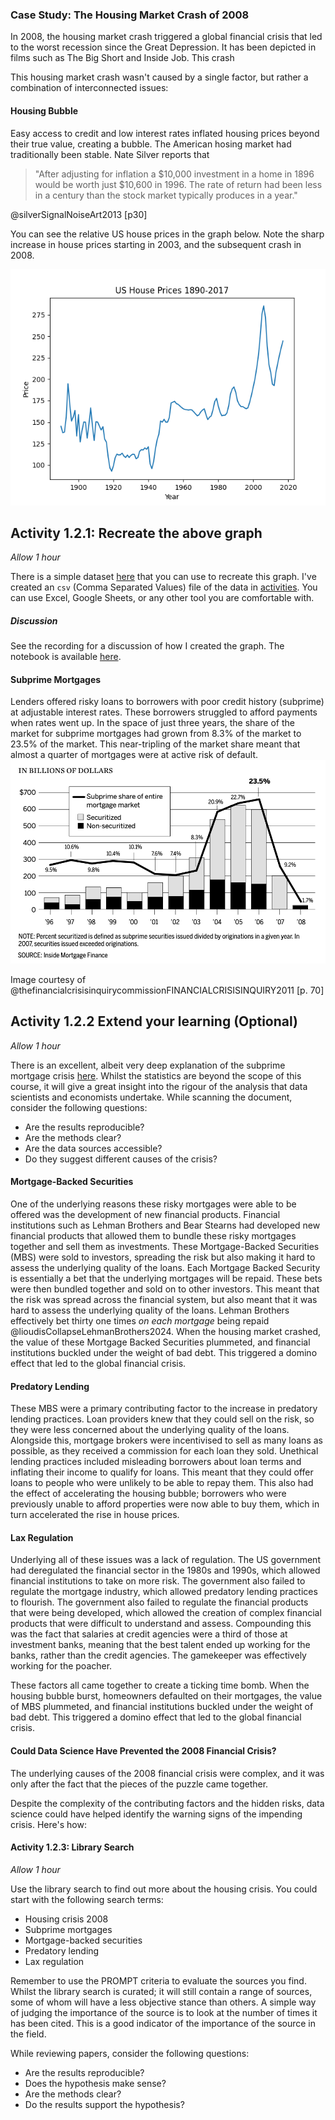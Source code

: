 ### Case Study: The Housing Market Crash of 2008

In 2008, the housing market crash triggered a global financial crisis that led
to the worst recession since the Great Depression. It has been depicted in films
such as The Big Short and Inside Job. This crash

This housing market crash wasn't caused by a single factor, but rather a
combination of interconnected issues:

#### Housing Bubble

Easy access to credit and low interest rates inflated housing prices beyond
their true value, creating a bubble. The American hosing market had
traditionally been stable. Nate Silver reports that

> "After adjusting for inflation a $10,000 investment in a home in 1896 would be
> worth just $10,600 in 1996. The rate of return had been less in a century than
> the stock market typically produces in a year."

@silverSignalNoiseArt2013 [p30]

You can see the relative US house prices in the graph below. Note the sharp
increase in house prices starting in 2003, and the subsequent crash in 2008.

![US House Prices 1890 - 2017](Assets/houseprices.png)

## Activity 1.2.1: Recreate the above graph

_Allow 1 hour_

There is a simple dataset
[here](https://www.multpl.com/case-shiller-home-price-index-inflation-adjusted/table/by-month)
that you can use to recreate this graph. I've created an `csv` (Comma Separated
Values) file of the data in [activities](../Activities/1/1.2.1/houseprices.csv).
 You
can use Excel, Google Sheets, or any other tool you are comfortable with.

##### Discussion

See the recording for a discussion of how I created the graph.  The notebook is available [here](../Activities/1/1.2.1/1.2.1.ipynb).

#### Subprime Mortgages

Lenders offered risky loans to borrowers with poor credit history (subprime) at
adjustable interest rates. These borrowers struggled to afford payments when
rates went up. In the space of just three years, the share of the market for
subprime mortgages had grown from 8.3% of the market to 23.5% of the market.
This near-tripling of the market share meant that almost a quarter of mortgages
were at active risk of default.
![Subprime Market Share 1996 - 2008](Assets/subprime.png)

Image courtesy of @thefinancialcrisisinquirycommissionFINANCIALCRISISINQUIRY2011
[p. 70]

## Activity 1.2.2 Extend your learning (Optional)

_Allow 1 hour_

There is an excellent, albeit very deep explanation of the subprime mortgage
crisis
[here](https://www.nber.org/system/files/working_papers/w14625/w14625.pdf).
Whilst the statistics are beyond the scope of this course, it will give a great
insight into the rigour of the analysis that data scientists and economists
undertake. While scanning the document, consider the following questions:

- Are the results reproducible?
- Are the methods clear?
- Are the data sources accessible?
- Do they suggest different causes of the crisis?

#### Mortgage-Backed Securities

One of the underlying reasons these risky mortgages were able to be offered was
the development of new financial products. Financial institutions such as Lehman
Brothers and Bear Stearns had developed new financial products that allowed them
to bundle these risky mortgages together and sell them as investments. These
Mortgage-Backed Securities (MBS) were sold to investors, spreading the risk but
also making it hard to assess the underlying quality of the loans. Each Mortgage
Backed Security is essentially a bet that the underlying mortgages will be
repaid. These bets were then bundled together and sold on to other investors.
This meant that the risk was spread across the financial system, but also meant
that it was hard to assess the underlying quality of the loans. Lehman Brothers
effectively bet thirty one times _on each mortgage_ being repaid
@lioudisCollapseLehmanBrothers2024. When the housing market crashed, the value
of these Mortgage Backed Securities plummeted, and financial institutions
buckled under the weight of bad debt. This triggered a domino effect that led to
the global financial crisis.

#### Predatory Lending

These MBS were a primary contributing factor to the increase in predatory
lending practices. Loan providers knew that they could sell on the risk, so they
were less concerned about the underlying quality of the loans. Alongside this,
mortgage brokers were incentivised to sell as many loans as possible, as they
received a commission for each loan they sold. Unethical lending practices
included misleading borrowers about loan terms and inflating their income to
qualify for loans. This meant that they could offer loans to people who were
unlikely to be able to repay them. This also had the effect of accelerating the
housing bubble; borrowers who were previously unable to afford properties were
now able to buy them, which in turn accelerated the rise in house prices.

#### Lax Regulation

Underlying all of these issues was a lack of regulation. The US government had
deregulated the financial sector in the 1980s and 1990s, which allowed financial
institutions to take on more risk. The government also failed to regulate the
mortgage industry, which allowed predatory lending practices to flourish. The
government also failed to regulate the financial products that were being
developed, which allowed the creation of complex financial products that were
difficult to understand and assess. Compounding this was the fact that salaries
at credit agencies were a third of those at investment banks, meaning that the
best talent ended up working for the banks, rather than the credit agencies. The
gamekeeper was effectively working for the poacher.

These factors all came together to create a ticking time bomb. When the housing
bubble burst, homeowners defaulted on their mortgages, the value of MBS
plummeted, and financial institutions buckled under the weight of bad debt. This
triggered a domino effect that led to the global financial crisis.

#### Could Data Science Have Prevented the 2008 Financial Crisis?

The underlying causes of the 2008 financial crisis were complex, and it was only
after the fact that the pieces of the puzzle came together.

<!--TODO: add examples-->

Despite the complexity of the contributing factors and the hidden risks, data
science could have helped identify the warning signs of the impending crisis.
Here's how:

#### Activity 1.2.3: Library Search

_Allow 1 hour_

Use the library search to find out more about the housing crisis. You could
start with the following search terms:

- Housing crisis 2008
- Subprime mortgages
- Mortgage-backed securities
- Predatory lending
- Lax regulation

Remember to use the PROMPT criteria to evaluate the sources you find. Whilst the
library search is curated; it will still contain a range of sources, some of
whom will have a less objective stance than others. A simple way of judging the
importance of the source is to look at the number of times it has been cited.
This is a good indicator of the importance of the source in the field.

While reviewing papers, consider the following questions:

- Are the results reproducible?
- Does the hypothesis make sense?
- Are the methods clear?
- Do the results support the hypothesis?
